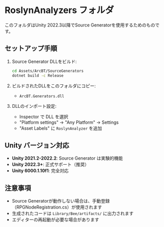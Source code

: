 # RoslynAnalyzers フォルダ

このフォルダはUnity 2022.3以降でSource Generatorを使用するためのものです。

## セットアップ手順

1. Source Generator DLLをビルド:
   ```bash
   cd Assets/ArcBT/SourceGenerators
   dotnet build -c Release
   ```

2. ビルドされたDLLをこのフォルダにコピー:
   - `ArcBT.Generators.dll`

3. DLLのインポート設定:
   - Inspector で DLL を選択
   - "Platform settings" → "Any Platform" → Settings
   - "Asset Labels" に `RoslynAnalyzer` を追加

## Unity バージョン対応

- **Unity 2021.2-2022.2**: Source Generator は実験的機能
- **Unity 2022.3+**: 正式サポート（推奨）
- **Unity 6000.1.10f1**: 完全対応

## 注意事項

- Source Generatorが動作しない場合は、手動登録（RPGNodeRegistration.cs）が使用されます
- 生成されたコードは `Library/Bee/artifacts/` に出力されます
- エディターの再起動が必要な場合があります